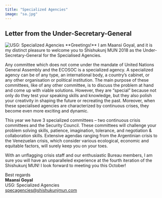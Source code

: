 ```yaml
---
title: "Specialized Agencies"
image: "sa.jpg"
---
```

## Letter from the Under-Secretary-General

<img class="headshot" src="/assets/images/people/mg.png" alt="USG: Specialized Agencies"> 
**Greetings!**  
I am Maansi Goyal, and it is my distinct pleasure to welcome you to Shishukunj MUN 2018 as the Under-Secretary-General for the Specialised Agencies.

Any committee which does not come under the mandate of United Nations General Assembly and the ECOSOC is a specialized agency. A specialized agency can be of any type, an international body, a country’s cabinet, or any other organisation or political institution. The main purpose of these committees, like of any other committee, is to discuss the problem at hand and come up with viable solutions. However, they are “special” because not only do they test your speaking skills and knowledge, but they also polish your creativity in shaping the future or recreating the past. Moreover, when these specialised agencies are characterized by continuous crises, they become even more exciting and dynamic.

This year we have 3 specialized committees – two continuous crisis committees and the Security Council. These committees will challenge your problem solving skills, patience, imagination, tolerance, and negotiation & collaboration skills. Extensive agendas ranging from the Argentinian crisis to the Venezuelan crisis, which consider various ecological, economic and equitable factors, will surely keep you on your toes. 

With an unflagging crisis staff and our enthusiastic Bureau members, I am sure you will have an unparalleled experience at the fourth iteration of the Shishukunj MUN! I look forward to meeting you this October!

Best regards  
**Maansi Goyal**  
USG: Specialized Agencies  
[specagencies@shishukunjmun.com](mailto:specagencies@shishukunjmun.com)  
